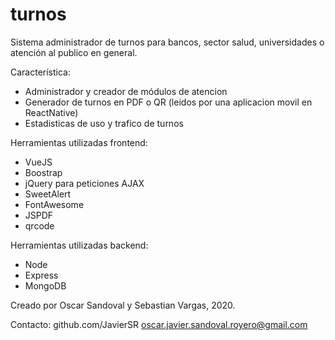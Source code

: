 # turnos
Sistema administrador de turnos para bancos, sector salud, universidades o atención al publico en general. 

Característica:
  * Administrador y creador de módulos de atencion
  * Generador de turnos en PDF o QR (leidos por una aplicacion movil en ReactNative)
  * Estadisticas de uso y trafico de turnos

Herramientas utilizadas frontend:
  * VueJS
  * Boostrap
  * jQuery para peticiones AJAX
  * SweetAlert
  * FontAwesome
  * JSPDF
  * qrcode
  
Herramientas utilizadas backend:
  * Node
  * Express
  * MongoDB

Creado por Oscar Sandoval y Sebastian Vargas, 2020. 

Contacto: 
github.com/JavierSR
oscar.javier.sandoval.royero@gmail.com
